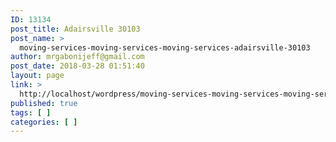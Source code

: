 ```yaml
---
ID: 13134
post_title: Adairsville 30103
post_name: >
  moving-services-moving-services-moving-services-adairsville-30103
author: mrgabonijeff@gmail.com
post_date: 2018-03-28 01:51:40
layout: page
link: >
  http://localhost/wordpress/moving-services-moving-services-moving-services-adairsville-30103/
published: true
tags: [ ]
categories: [ ]
---
```

